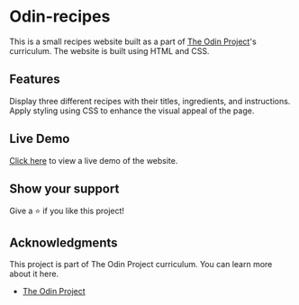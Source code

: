 # Odin-recipes

This is a small recipes website built as a part of [The Odin Project](https://www.theodinproject.com/)'s curriculum. The website is built using HTML and CSS.

## Features

Display three different recipes with their titles, ingredients, and instructions.
Apply styling using CSS to enhance the visual appeal of the page.

## Live Demo

[Click here](https://schismond.github.io/-odin-recipes/) to view a live demo of the website.

## Show your support

Give a ⭐️ if you like this project!

## Acknowledgments
This project is part of The Odin Project curriculum. You can learn more about it here.
- [The Odin Project](https://www.theodinproject.com/)
